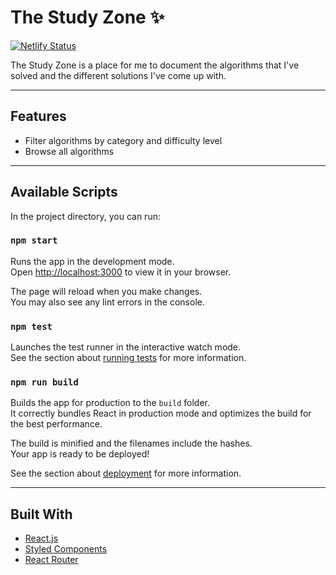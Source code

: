 # The Study Zone ✨

[![Netlify Status](https://api.netlify.com/api/v1/badges/eedf3273-c692-4637-b5d3-fa5383159585/deploy-status)](https://app.netlify.com/sites/the-study-zone/deploys)

The Study Zone is a place for me to document the algorithms that I've solved and the different solutions I've come up with.

---

## Features

- Filter algorithms by category and difficulty level
- Browse all algorithms

---

## Available Scripts

In the project directory, you can run:

### `npm start`

Runs the app in the development mode.\
Open [http://localhost:3000](http://localhost:3000) to view it in your browser.

The page will reload when you make changes.\
You may also see any lint errors in the console.

### `npm test`

Launches the test runner in the interactive watch mode.\
See the section about [running tests](https://facebook.github.io/create-react-app/docs/running-tests) for more information.

### `npm run build`

Builds the app for production to the `build` folder.\
It correctly bundles React in production mode and optimizes the build for the best performance.

The build is minified and the filenames include the hashes.\
Your app is ready to be deployed!

See the section about [deployment](https://facebook.github.io/create-react-app/docs/deployment) for more information.

---

## Built With

- [React.js](https://reactjs.org/)
- [Styled Components](https://styled-components.com/)
- [React Router](https://reactrouter.com/en/main)
